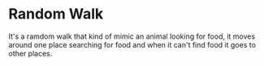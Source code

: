 # Random Walk
It's a ramdom walk that kind of mimic an animal looking for food, it moves around one place searching for food and when it can't find food it goes to other places.
